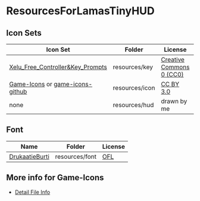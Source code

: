 # ResourcesForLamasTinyHUD

## Icon Sets

Icon Set|Folder|License|Count|Branch
---|---|---|---|---
[Xelu_Free_Controller&Key_Prompts](https://thoseawesomeguys.com/prompts/)|resources/key|[Creative Commons 0 (CC0)](https://creativecommons.org/publicdomain/zero/1.0/)|117|[main](https://github.com/mlthelama/ResourcesForLamasTinyHUD/tree/main)
[Game-Icons](https://game-icons.net) or [game-icons-github](https://github.com/game-icons/icons)|resources/icon|[CC BY 3.0](https://creativecommons.org/licenses/by/3.0/)|45|[main](https://github.com/mlthelama/ResourcesForLamasTinyHUD/tree/main)
none|resources/hud|drawn by me|3|[main](https://github.com/mlthelama/ResourcesForLamasTinyHUD/tree/main)

## Font
Name|Folder|License
---|---|---
[DrukaatieBurti](https://fontlibrary.org/en/font/drukaatieburti)|resources/font|[OFL](https://scripts.sil.org/cms/scripts/page.php?site_id=nrsi&id=OFL)

## More info for Game-Icons
* [Detail File Info](https://github.com/mlthelama/ResourcesForLamasTinyHUD/wiki/Editing-Used-Icons-Detail)
